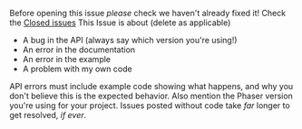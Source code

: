 Before opening this issue _please_ check we haven't already fixed it! Check the [Closed issues](https://github.com/orange-games/phaser-spine/issues?q=is%3Aissue+is%3Aclosed)
This Issue is about (delete as applicable)

* A bug in the API (always say which version you're using!)
* An error in the documentation
* An error in the example
* A problem with my own code

API errors must include example code showing what happens, and why you don't believe this is the expected behavior. Also mention the Phaser version you're using for your project. Issues posted without code take _far_ longer to get resolved, _if ever_.
